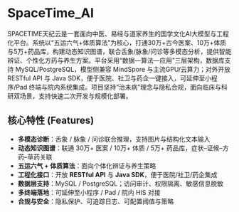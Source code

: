 # SpaceTime_AI
SPACETIME天纪云是一套面向中医、易经与道家养生的国学文化AI大模型与工程化平台。系统以“五运六气+体质算法”为核心，打通30万+古今医案、10万+体质与5万+药品库，构建动态知识图谱，联合舌象/脉象/问诊等多模态分析，提供智能辨证、个性化方药与养生方案。平台采用“数据—算法—应用”三层架构，数据库支持 MySQL/PostgreSQL，模型侧兼容 MindSpore 与主流GPU/云算力；对外开放 RESTful API 与 Java SDK，便于医院、社卫与药企一键接入，可延伸至小程序/Pad 终端与院内系统集成。项目坚持“治未病”理念与隐私合规，面向临床与科研双场景，支持快速二次开发与规模化部署。


## 核心特性 (Features)
-  **多模态诊断**：舌象 / 脉象 / 问诊联合推理，支持图片与结构化文本输入  
-  **动态知识图谱**：联通 30万+ 医案 / 10万+ 体质 / 5万+ 药品库，症状–证候–方药–草药关联  
-  **五运六气 + 体质算法**：面向个体化辨证与养生策略  
-  **工程化接口**：开放 **RESTful API** 与 **Java SDK**，便于医院/社卫/药企集成  
-  **数据层支持**：MySQL / PostgreSQL；访问审计、权限隔离、敏感信息脱敏    
-  **多终端落地**：可延伸至小程序 / Pad / 院内 HIS 对接  
-  **合规与安全**：隐私保护、可追踪日志、可配置阈值与策略
